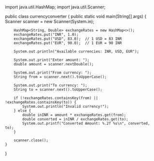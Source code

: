 import java.util.HashMap;
import java.util.Scanner;

public class currencyconverter {
    public static void main(String[] args) {
        Scanner scanner = new Scanner(System.in);

        HashMap<String, Double> exchangeRates = new HashMap<>();
        exchangeRates.put("INR", 1.0);
        exchangeRates.put("USD", 83.0);  // 1 USD = 83 INR
        exchangeRates.put("EUR", 90.0);  // 1 EUR = 90 INR

        System.out.println("Available currencies: INR, USD, EUR");

        System.out.print("Enter amount: ");
        double amount = scanner.nextDouble();

        System.out.print("From currency: ");
        String from = scanner.next().toUpperCase();

        System.out.print("To currency: ");
        String to = scanner.next().toUpperCase();

        if (!exchangeRates.containsKey(from) || !exchangeRates.containsKey(to)) {
            System.out.println("Invalid currency!");
        } else {
            double inINR = amount * exchangeRates.get(from);
            double converted = inINR / exchangeRates.get(to);
            System.out.printf("Converted Amount: %.2f %s\n", converted, to);
        }

        scanner.close();
    }
}
